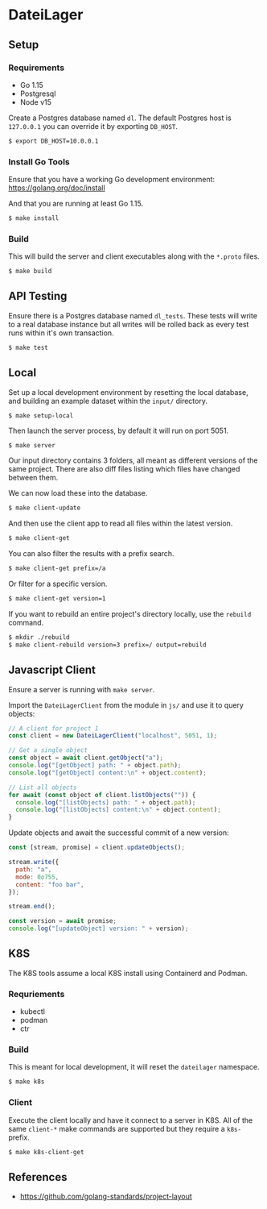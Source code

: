# DateiLager

## Setup

### Requirements

- Go 1.15
- Postgresql
- Node v15

Create a Postgres database named `dl`. The default Postgres host is `127.0.0.1` you can override it by
exporting `DB_HOST`.

```bash
$ export DB_HOST=10.0.0.1
```

### Install Go Tools

Ensure that you have a working Go development environment: https://golang.org/doc/install

And that you are running at least Go 1.15.

```bash
$ make install
```

### Build

This will build the server and client executables along with the `*.proto` files.

```bash
$ make build
```

## API Testing

Ensure there is a Postgres database named `dl_tests`. These tests will write to a real database instance
but all writes will be rolled back as every test runs within it's own transaction.

```bash
$ make test
```

## Local

Set up a local development environment by resetting the local database, and building an example dataset
within the `input/` directory.

```bash
$ make setup-local
```

Then launch the server process, by default it will run on port 5051.

```
$ make server
```

Our input directory contains 3 folders, all meant as different versions of the same project. There are also
diff files listing which files have changed between them.

We can now load these into the database.

```bash
$ make client-update
```

And then use the client app to read all files within the latest version.

```bash
$ make client-get
```

You can also filter the results with a prefix search.

```bash
$ make client-get prefix=/a
```

Or filter for a specific version.

```bash
$ make client-get version=1
```

If you want to rebuild an entire project's directory locally, use the `rebuild` command.

```bash
$ mkdir ./rebuild
$ make client-rebuild version=3 prefix=/ output=rebuild
```

## Javascript Client

Ensure a server is running with `make server`.

Import the `DateiLagerClient` from the module in `js/` and use it to query objects:

```javascript
// A client for project 1
const client = new DateiLagerClient("localhost", 5051, 1);

// Get a single object
const object = await client.getObject("a");
console.log("[getObject] path: " + object.path);
console.log("[getObject] content:\n" + object.content);

// List all objects
for await (const object of client.listObjects("")) {
  console.log("[listObjects] path: " + object.path);
  console.log("[listObjects] content:\n" + object.content);
}
```

Update objects and await the successful commit of a new version:

```javascript
const [stream, promise] = client.updateObjects();

stream.write({
  path: "a",
  mode: 0o755,
  content: "foo bar",
});

stream.end();

const version = await promise;
console.log("[updateObject] version: " + version);
```

## K8S

The K8S tools assume a local K8S install using Containerd and Podman.

### Requriements

- kubectl
- podman
- ctr

### Build

This is meant for local development, it will reset the `dateilager` namespace.

```bash
$ make k8s
```

### Client

Execute the client locally and have it connect to a server in K8S. All of the same `client-*` make commands are supported
but they require a `k8s-` prefix.

```bash
$ make k8s-client-get
```

## References

- https://github.com/golang-standards/project-layout

